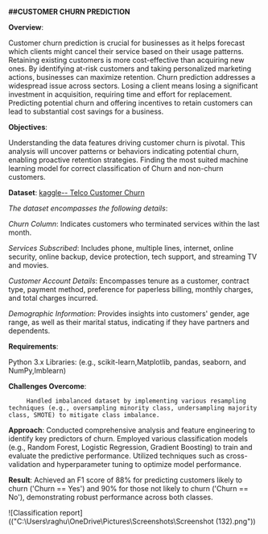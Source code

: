 **##CUSTOMER CHURN PREDICTION**

**Overview**:   

   Customer churn prediction is crucial for businesses as it helps forecast which clients might cancel their service based on their usage patterns. Retaining existing customers is more cost-effective than 
   acquiring new ones. By identifying at-risk customers and taking personalized marketing actions, businesses can maximize retention. Churn prediction addresses a widespread issue across sectors. Losing a 
   client means losing a significant investment in acquisition, requiring time and effort for replacement. Predicting potential churn and offering incentives to retain customers can lead to substantial cost 
   savings for a business.

**Objectives**:
         
   Understanding the data features driving customer churn is pivotal. This analysis will uncover patterns or behaviors indicating potential churn, enabling proactive retention strategies.
   Finding the most suited machine learning model for correct classification of Churn and non-churn customers.

**Dataset**:
  [ kaggle-- Telco Customer Churn](https://www.kaggle.com/datasets/blastchar/telco-customer-churn)

*_The dataset encompasses the following details_*:

*Churn Column*: Indicates customers who terminated services within the last month.

*Services Subscribed*: Includes phone, multiple lines, internet, online security, online backup, device protection, tech support, and streaming TV and movies.

*Customer Account Details*: Encompasses tenure as a customer, contract type, payment method, preference for paperless billing, monthly charges, and total charges incurred.

*Demographic Information*: Provides insights into customers' gender, age range, as well as their marital status, indicating if they have partners and dependents.

**Requirements**:

Python 3.x
Libraries: (e.g., scikit-learn,Matplotlib, pandas, seaborn, and NumPy,Imblearn)

**Challenges Overcome**:

         Handled imbalanced dataset by implementing various resampling techniques (e.g., oversampling minority class, undersampling majority class, SMOTE) to mitigate class imbalance.
 
 **Approach**:
        Conducted comprehensive analysis and feature engineering to identify key predictors of churn.
        Employed various classification models (e.g., Random Forest, Logistic Regression, Gradient Boosting) to train and evaluate the predictive performance.
        Utilized techniques such as cross-validation and hyperparameter tuning to optimize model performance.

**Result**:
        Achieved an F1 score of 88% for predicting customers likely to churn ('Churn == Yes') and 90% for those not likely to churn ('Churn == No'), demonstrating robust performance across both classes.

![Classification report](("C:\Users\raghu\OneDrive\Pictures\Screenshots\Screenshot (132).png"))
          
